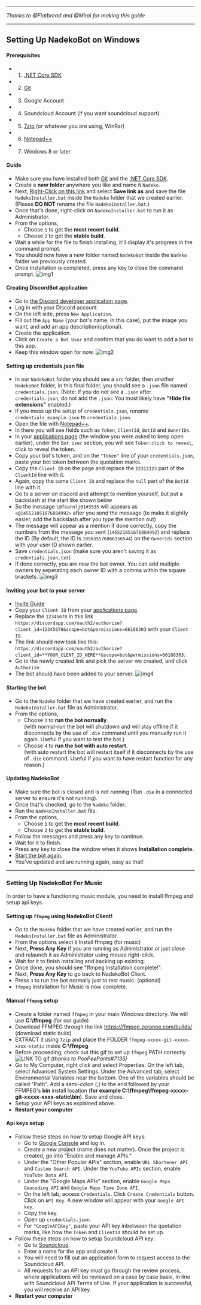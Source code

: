 ________________________________________________________________________________
*Thanks to @Flatbread and @Mirai for making this guide*
________________________________________________________________________________

## Setting Up NadekoBot on Windows

#### Prerequisites 
- 1) [.NET Core SDK][.NET Core SDK]
- 2) [Git][Git]
- 3) Google Account
- 4) Soundcloud Account (if you want soundcloud support)
- 5) [7zip][7zip] (or whatever you are using, WinRar)
- 6) [Notepad++][Notepad++]
- 7) Windows 8 or later

#### Guide 
- Make sure you have installed both [Git][Git] and the [.NET Core SDK][.NET Core SDK].
- Create a **new folder** anywhere you like and name it `Nadeko`.
- Next, [Right-Click on this link](https://github.com/Kwoth/NadekoBotInstallerWin/raw/master/NadekoInstaller.bat) and select **Save link as** and save the file `NadekoInstaller.bat` inside the `Nadeko` folder that we created earlier. (Please **DO NOT** rename the file `NadekoInstaller.bat`.)
- Once that's done, right-click on `NadekoInstaller.bat` to run it as Administrator.
- From the options, 
	- Choose `1` to get the **most recent build**.
	- Choose `2` to get the **stable build**.
- Wait a while for the file to finish installing, it'll display it's progress in the command prompt.
- You should now have a new folder named `NadekoBot` inside the `Nadeko` folder we previously created.
- Once Installation is completed, press any key to close the command prompt.
![img1](http://i.imgur.com/O1dY9eW.gif)

#### Creating DiscordBot application
- Go to [the Discord developer application page][DiscordApp].
- Log in with your Discord account.
- On the left side, press `New Application`.
- Fill out the `App Name` (your bot's name, in this case), put the image you want, and add an app description(optional).
- Create the application.
- Click on `Create a Bot User` and confirm that you do want to add a bot to this app.
- Keep this window open for now.
![img2](http://i.imgur.com/x3jWudH.gif)

#### Setting up credentials.json file
- In our `NadekoBot` folder you should see a `src` folder, then *another* `NadekoBot` folder, in this final folder, you should see a `.json` file named `credentials.json`. (Note: If you do not see a `.json` after `credentials.json`, do not add the `.json`. You most likely have **"Hide file extensions"** enabled.)
- If you mess up the setup of `credentials.json`, rename `credentials_example.json` to `credentials.json`.
- Open the file with [Notepad++][Notepad++].
- In there you will see fields such as `Token`, `ClientId`, `BotId` and `OwnerIDs`.
- In your [applications page][DiscordApp] (the window you were asked to keep open earlier), under the `Bot User` section, you will see `Token:click to reveal`, click to reveal the token.
- Copy your bot's token, and on the `"Token"` line of your `credentials.json`, paste your bot token between the quotation marks.
- Copy the `Client ID` on the page and replace the `12312123` part of the `ClientId` line with it.
- Again, copy the same `Client ID` and replace the `null` part of the `BotId` line with it.
- Go to a server on discord and attempt to mention yourself, but put a backslash at the start like shown below
- So the message `\@fearnlj01#3535` will appears as `<@145521851676884992>` after you send the message (to make it slightly easier, add the backslash after you type the mention out)
- The message will appear as a mention if done correctly, copy the numbers from the message you sent (`145521851676884992`) and replace the ID (By default, the ID is `105635576866156544`) on the `OwnerIds` section with your user ID shown earlier.
- Save `credentials.json` (make sure you aren't saving it as `credentials.json.txt`)
- If done correctly, you are now the bot owner. You can add multiple owners by seperating each owner ID with a comma within the square brackets.
![img3](http://i.imgur.com/QwKMnTG.gif)

#### Inviting your bot to your server 
- [Invite Guide][Invite Guide]
- Copy your `Client ID` from your [applications page][DiscordApp].
- Replace the `12345678` in this link `https://discordapp.com/oauth2/authorize?client_id=12345678&scope=bot&permissions=66186303` with your `Client ID`.
- The link should now look like this: `https://discordapp.com/oauth2/authorize?client_id=**YOUR_CLENT_ID_HERE**&scope=bot&permissions=66186303`.
- Go to the newly created link and pick the server we created, and click `Authorize`.
- The bot should have been added to your server.
![img4](http://i.imgur.com/aFK7InR.gif)

#### Starting the bot
- Go to the `Nadeko` folder that we have created earlier, and run the `NadekoInstaller.bat` file as Administrator.
- From the options,
	- Choose `3` to **run the bot normally**.	
	(with normal-run the bot will shutdown and will stay offline if it disconnects by the use of `.die` command until you manually run it again. Useful if you want to test the bot.)
	- Choose `4` to **run the bot with auto restart**.	
	(with auto restart the bot will restart itself if it disconnects by the use of `.die` command. Useful if you want to have restart function for any reason.)

#### Updating NadekoBot
- Make sure the bot is closed and is not running (Run `.die` in a connected server to ensure it's not running).
- Once that's checked, go to the `Nadeko` folder.
- Run the `NadekoInstaller.bat` file.
- From the options, 
	- Choose `1` to get the **most recent build**.
	- Choose `2` to get the **stable build**.
- Follow the messages and press any key to continue.
- Wait for it to finish. 
- Press any key to close the window when it shows **Installation complete.** 
- [Start the bot again.](http://nadekobot.readthedocs.io/en/latest/guides/Windows%20Guide/#starting-the-bot)
- You've updated and are running again, easy as that!
________________________________________________________________________________

### Setting Up NadekoBot For Music

In order to have a functioning music module, you need to install ffmpeg and setup api keys.

#### Setting up `ffmpeg` using NadekoBot Client!
- Go to the `Nadeko` folder that we have created earlier, and run the `NadekoInstaller.bat` file as Administrator.
- From the options select `6` Install ffmpeg (for music)
- Next, **Press Any Key** if you are running as Administrator or just close and relaunch it as Administrator using mouse right-click.
- Wait for it to finish installing and backing up existing. 
- Once done, you should see "ffmpeg Installation complete!".
- Next, **Press Any Key** to go back to NadekoBot Client.
- Press `3` to run the bot normally just to test music. (optional)
- `ffmpeg` installation for Music is now complete.

#### Manual `ffmpeg` setup 
- Create a folder named `ffmpeg` in your main Windows directory. We will use **C:\ffmpeg** (for our guide)
- Download FFMPEG through the link https://ffmpeg.zeranoe.com/builds/ (download static build)
- EXTRACT it using `7zip` and place the FOLDER `ffmpeg-xxxxx-git-xxxxx-xxxx-static` inside **C:\ffmpeg**
- Before proceeding, check out this gif to set up `ffmpeg` PATH correctly ![LINK TO gif](http://i.imgur.com/aR5l1Hn.gif) *(thanks to PooPeePants#7135)*
- Go to My Computer, right click and select Properties. On the left tab, select Advanced System Settings. Under the Advanced tab, select Environmental Variables near the bottom. One of the variables should be called "Path". Add a semi-colon (;) to the end followed by your FFMPEG's **bin** install location (**for example C:\ffmpeg\ffmpeg-xxxxx-git-xxxxx-xxxx-static\bin**). Save and close.
- Setup your API keys as explained above.
- **Restart your computer**

#### Api keys setup
- Follow these steps on how to setup Google API keys:
    - Go to [Google Console][Google Console] and log in.
    - Create a new project (name does not matter). Once the project is created, go into "Enable and manage APIs."
    - Under the "Other Popular APIs" section, enable `URL Shortener API` and `Custom Search API`. Under the `YouTube APIs` section, enable `YouTube Data API`.
    - Under the "Google Maps APIs" section, enable `Google Maps Geocoding API` and `Google Maps Time Zone API`.
    - On the left tab, access `Credentials`. Click `Create Credentials` button. Click on `API Key`. A new window will appear with your `Google API key`. 
    - Copy the key.
    - Open up `credentials.json`. 
    - For `"GoogleAPIKey"`, paste your API key inbetween the quotation marks, like how the `Token` and `ClientId` should be set up.
- Follow these steps on how to setup Soundcloud API key:
    - Go to [Soundcloud][Soundcloud]. 
    - Enter a name for the app and create it. 
    - You will need to fill out an application form to request access to the Soundcloud API.
    - All requests for an API key must go through the review process, where applications will be reviewed on a case by case basis, in line with Soundcloud API Terms of Use. If your application is successful, you will receive an API key. 
- **Restart your computer**

   



[.NET Core SDK]: https://github.com/dotnet/core/blob/master/release-notes/download-archives/1.1-preview2.1-download.md
[Git]: https://git-scm.com/download/win
[7zip]: http://www.7-zip.org/download.html
[DiscordApp]: https://discordapp.com/developers/applications/me
[Notepad++]: https://notepad-plus-plus.org/
[Invite Guide]: http://discord.kongslien.net/guide.html
[Google Console]: https://console.developers.google.com
[Soundcloud]: https://soundcloud.com/you/apps/new
